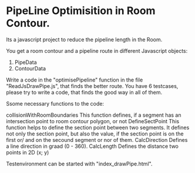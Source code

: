 # PipeLine Optimisition in Room Contour.
Its a javascript project to reduce the pipeline length in the Room. 

You get a room contour and a pipeline route in different Javascript objects:
1. PipeData
2. ContourData

Write a code in the "optimisePipeline" function in the file "ReadJsDrawPipe.js", that finds the better route.
You have 6 testcases, please try to write a code, that finds the good way in all of them. 

Ssome necessary functions to the code:

collisionWithRoomBoundaries
This function defines, if a segment has an intersection point to room contour polygon, or not
DefineSectPoint
This function helps to define the section point between two segments.
It defines not only the section point, but also the value, if the section point is on the first or/ and on the secound segment or nor of them.
CalcDirection
Defines a line direction in graad (0 - 360).
CalcLength
Defines the distance two points in 2D (x; y)


Testenvironment can be started with "index_drawPipe.html".
